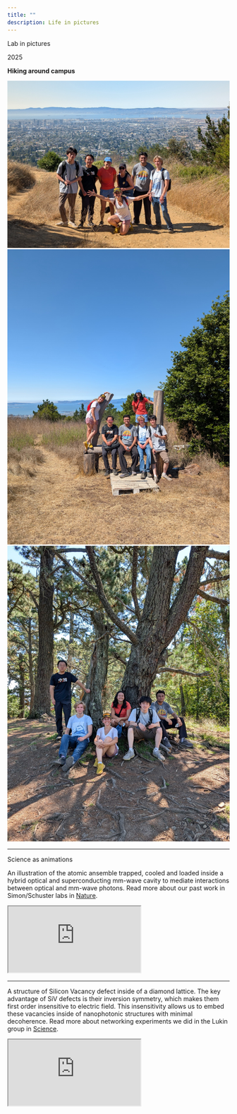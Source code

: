 ```yaml
---
title: ""
description: Life in pictures
---
```


<div class="row">
        <div class="col-md-8 mx-auto text-center mb-5">
          <p class="lead"> Lab in pictures </p>
        </div>
</div>


<div class="row">
  <div class="col-md-5 mx-auto text-center mb-5">
    <p class="lead"> 2025 </p>
  </div>
</div>


**Hiking around campus**


<div class="row g-3">
  <div class="col-6 col-md-4 col-lg-5">
      <a href="/assets/img/Gallery/hiking5.JPG" target="_blank">
        <img src="/assets/img/Gallery/hiking5.JPG" class="img-fluid rounded" alt="Hiking 3" loading="lazy" decoding="async">
      </a>
  </div>
  <div class="col-6 col-md-4 col-lg-3">
    <a href="/assets/img/Gallery/hiking2.JPG" target="_blank">
      <img src="/assets/img/Gallery/hiking2.JPG" class="img-fluid rounded" alt="Hiking 2" loading="lazy" decoding="async">
    </a>
  </div>
  <div class="col-6 col-md-4 col-lg-3">
    <a href="/assets/img/Gallery/hiking4.JPG" target="_blank">
      <img src="/assets/img/Gallery/hiking4.JPG" class="img-fluid rounded" alt="Hiking 2" loading="lazy" decoding="async">
    </a>
  </div>
</div>

<!-- **Lab updates**

<div class="row g-3">
  <div class="col-6 col-md-4 col-lg-3">
    <a href="/assets/img/Gallery/first_laser.jpg" target="_blank">
      <img src="/assets/img/Gallery/first_laser.jpg" class="img-fluid rounded" alt="Hiking 2" loading="lazy" decoding="async">
    </a>
  </div>
  <div class="col-6 col-md-4 col-lg-3">
    <a href="/assets/img/Gallery/first_laser.jpg" target="_blank">
      <img src="/assets/img/Gallery/first_laser.jpg" class="img-fluid rounded" alt="Hiking 2" loading="lazy" decoding="async">
    </a>
  </div>
</div> -->
---


<div class="row">
  <div class="col-md-8 mx-auto text-center mb-5">
    <p class="lead"> Science as animations </p>
  </div>
</div>

<div class="row align-items-center">
  <div class="col-lg-4 col-md-6 mx-auto">
    <p>
      An illustration of the atomic ansemble trapped, cooled and loaded inside a hybrid optical and superconducting mm-wave cavity to mediate interactions between optical and mm-wave photons.
      Read more about our past work in Simon/Schuster labs in
      <a href="https://www.nature.com/articles/s41586-023-05740-2/" target="_blank">Nature</a>.
    </p>
  </div>
  <div class="col-lg-8 col-md-10 mx-auto">
    <div class="video-16x9">
      <iframe src="https://www.youtube.com/embed/o_HkvfIfO-I?rel=0" allowfullscreen></iframe>
    </div>
  </div>
</div>


---

<div class="row align-items-center">
  <div class="col-lg-4 col-md-6 mx-auto">
    <p>
      A structure of Silicon Vacancy defect inside of a diamond lattice. The key advantage of SiV defects is their inversion symmetry, which makes them first order insensitive to electric field. This insensitivity allows us to embed these vacancies inside of nanophotonic structures with minimal decoherence.
      Read more about networking experiments we did in the Lukin group in
      <a href="https://www.science.org/doi/full/10.1126/science.add9771?casa_token=3DXi_yX-yMIAAAAA%3AUc6Y4JZiQla99Fc6SwgDq6YkgLhZfj1_-XeR_zW_U_QhpWLwPvM1VmAWi1jEG3Vziyo8IFseX6Oo/" target="_blank">Science</a>.
    </p>
  </div>
  <div class="col-lg-8 col-md-10 mx-auto">
    <div class="video-16x9">
      <iframe src="https://www.youtube.com/embed/TnSx_zl9m4Y?rel=0" allowfullscreen></iframe>
    </div>
  </div>
</div>

